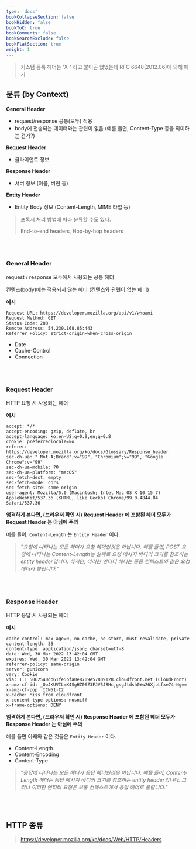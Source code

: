 ```yaml
---
type: 'docs'
bookCollapseSection: false
bookHidden: false
bookToC: true
bookComments: false
bookSearchExclude: false
bookFlatSection: true
weight: 1
---
```


> 커스텀 등록 헤더는 'X-' 라고 붙이곤 했었는데 RFC 6648(2012.06)에 의해 폐기


## 분류 (by Context)

**General Header**
- request/response 공통(모두) 적용
- body에 전송되는 데이터와는 관련이 없음 (예를 들면, Content-Type 등을 의미하는 건가?)

**Request Header**
- 클라이언트 정보

**Response Header**
- 서버 정보 (이름, 버전 등)

**Entity Header**
- Entity Body 정보 (Content-Length, MIME 타입 등)


> 프록시 처리 방법에 따라 분류할 수도 있다. 
> 
> End-to-end headers, Hop-by-hop headers

<br><br>

### General Header

request / response 모두에서 사용되는 공통 헤더

컨텐츠(body)에는 적용되지 않는 헤더 (컨텐츠와 관련이 없는 헤더)

**예시**

```text
Request URL: https://developer.mozilla.org/api/v1/whoami
Request Method: GET
Status Code: 200 
Remote Address: 54.230.168.85:443
Referrer Policy: strict-origin-when-cross-origin
```

- Date
- Cache-Control
- Connection

<br><br>

### Request Header

HTTP 요청 시 사용되는 헤더

**예시**
```text
accept: */*
accept-encoding: gzip, deflate, br
accept-language: ko,en-US;q=0.9,en;q=0.8
cookie: preferredlocale=ko
referer: https://developer.mozilla.org/ko/docs/Glossary/Response_header
sec-ch-ua: " Not A;Brand";v="99", "Chromium";v="99", "Google Chrome";v="99"
sec-ch-ua-mobile: ?0
sec-ch-ua-platform: "macOS"
sec-fetch-dest: empty
sec-fetch-mode: cors
sec-fetch-site: same-origin
user-agent: Mozilla/5.0 (Macintosh; Intel Mac OS X 10_15_7) AppleWebKit/537.36 (KHTML, like Gecko) Chrome/99.0.4844.84 Safari/537.36
```

**엄격하게 본다면, (브라우저 확인 시) Request Header 에 포함된 헤더 모두가 Request Header 는 아님에 주의**

예를 들어, `Content-Length` 는 `Entity Header` 이다.

> *"요청에 나타나는 모든 헤더가 요청 헤더인것은 아닙니다. 예를 들면, POST 요청에 나타나는 Content-Length는 실제로 요청 메시지 바디의 크기를 참조하는 entity header입니다. 하지만, 이러한 엔티티 헤더는 종종 컨텍스트와 같은 요청 헤더라 불립니다."*

<br><br>

### Response Header

HTTP 응답 시 사용되는 헤더

**예시**

```text
cache-control: max-age=0, no-cache, no-store, must-revalidate, private
content-length: 35
content-type: application/json; charset=utf-8
date: Wed, 30 Mar 2022 13:42:04 GMT
expires: Wed, 30 Mar 2022 13:42:04 GMT
referrer-policy: same-origin
server: gunicorn
vary: Cookie
via: 1.1 5062540db61fe5bfa0e8709e57809128.cloudfront.net (CloudFront)
x-amz-cf-id: _OoJKUVILmX4SgHZ06Z3FJV5J8HcjgsgJtdsh0Yw26XjoLfxe74-Ng==
x-amz-cf-pop: ICN51-C2
x-cache: Miss from cloudfront
x-content-type-options: nosniff
x-frame-options: DENY
```

**엄격하게 본다면, (브라우저 확인 시) Response Header 에 포함된 헤더 모두가 Response Header 는 아님에 주의**

예를 들면 아래와 같은 것들은 `Entity Header` 이다.

- Content-Length
- Content-Encoding
- Content-Type

> *"응답에 나타나는 모든 헤더가 응답 헤더인것은 아닙니다. 예를 들어, Content-Length 헤더는 응답 메시지 바디의 크기를 참조하는 entity header입니다. 그러나 이러한 엔티티 요청은 보통 컨텍스트에서 응답 헤더로 불립니다."*

<br><br>

## HTTP 종류

> https://developer.mozilla.org/ko/docs/Web/HTTP/Headers
